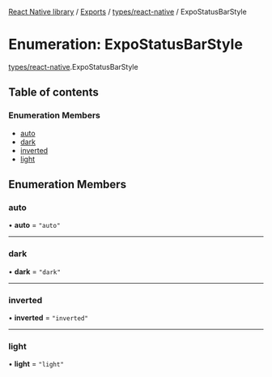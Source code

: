 [React Native library](../index.md) / [Exports](../modules.md) / [types/react-native](../modules/types_react_native.md) / ExpoStatusBarStyle

# Enumeration: ExpoStatusBarStyle

[types/react-native](../modules/types_react_native.md).ExpoStatusBarStyle

## Table of contents

### Enumeration Members

- [auto](types_react_native.ExpoStatusBarStyle.md#auto)
- [dark](types_react_native.ExpoStatusBarStyle.md#dark)
- [inverted](types_react_native.ExpoStatusBarStyle.md#inverted)
- [light](types_react_native.ExpoStatusBarStyle.md#light)

## Enumeration Members

### auto

• **auto** = ``"auto"``

___

### dark

• **dark** = ``"dark"``

___

### inverted

• **inverted** = ``"inverted"``

___

### light

• **light** = ``"light"``
